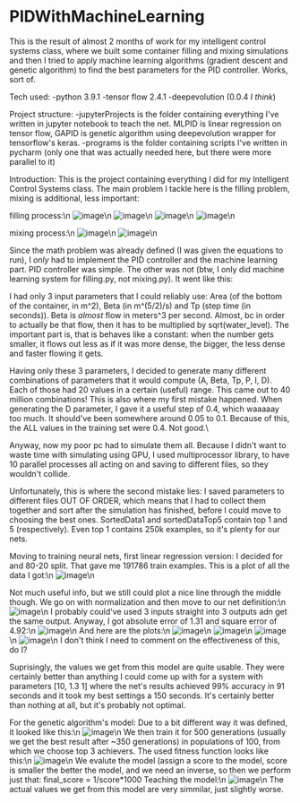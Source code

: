 # PIDWithMachineLearning
This is the result of almost 2 months of work for my intelligent control systems class, where we built some container filling and mixing simulations and then I tried to apply machine learning algorithms (gradient descent and genetic algorithm) to find the best parameters for the PID controller. Works, sort of.

Tech used:
-python 3.9.1
-tensor flow 2.4.1
-deepevolution (0.0.4 *I think*)

Project structure:
-jupyterProjects is the folder containing everything I've written in jupyter notebook to teach the net. MLPID is linear regression on tensor flow, GAPID is genetic algorithm using deepevolution wrapper for tensorflow's keras.
-programs is the folder containing scripts I've written in pycharm (only one that was actually needed here, but there were more parallel to it)

Introduction:
  This is the project containing everything I did for my Intelligent Control Systems class. The main problem I tackle here is the filling problem, mixing is additional, less important:

filling process:\n
![image](https://user-images.githubusercontent.com/49408414/120939845-45db2900-c71a-11eb-9d00-b547afffe7b6.png)\n
![image](https://user-images.githubusercontent.com/49408414/120939849-4e336400-c71a-11eb-8c8b-362b368c5df6.png)\n
![image](https://user-images.githubusercontent.com/49408414/120939882-7b801200-c71a-11eb-94a8-90d4b99e8953.png)\n
![image](https://user-images.githubusercontent.com/49408414/120940046-6e175780-c71b-11eb-845f-f87558df5b43.png)\n

mixing process:\n
![image](https://user-images.githubusercontent.com/49408414/120939820-22b07980-c71a-11eb-837d-1287a98849ad.png)\n
![image](https://user-images.githubusercontent.com/49408414/120939866-61deca80-c71a-11eb-8f0e-e6a1fb20eff5.png)\n

  Since the math problem was already defined (I was given the equations to run), I *only* had to implement the PID controller and the machine learning part. PID controller was simple. The other was not (btw, I only did machine learning system for filling.py, not mixing.py). It went like this:
  
  I had only 3 input parameters that I could reliably use: Area (of the bottom of the container, in m^2), Beta (in m^(5/2)/s) and Tp (step time (in seconds)). Beta is *almost* flow in meters^3 per second. Almost, bc in order to actually be that flow, then it has to be multiplied by sqrt(water_level). The important part is, that is behaves like a constant: when the number gets smaller, it flows out less as if it was more dense, the bigger, the less dense and faster flowing it gets.
  
  Having only these 3 parameters, I decided to generate many different combinations of parameters that it would compute (A, Beta, Tp, P, I, D). Each of those had 20 values in a certain (useful) range. This came out to 40 million combinations! This is also where my first mistake happened. When generating the D parameter, I gave it a useful step of 0.4, which waaaaay too much. It should've been somewhere around 0.05 to 0.1. Because of this, the ALL values in the training set were 0.4. Not good.\
  
  Anyway, now my poor pc had to simulate them all. Because I didn't want to waste time with simulating using GPU, I used multiprocessor library, to have 10 parallel processes all acting on and saving to different files, so they wouldn't collide.
  
  Unfortunately, this is where the second mistake lies: I saved parameters to different files OUT OF ORDER, which means that I had to collect them together and sort after the simulation has finished, before I could move to choosing the best ones. SortedData1 and sortedDataTop5 contain top 1 and 5 (respectively). Even top 1 contains 250k examples, so it's plenty for our nets.
  
Moving to training neural nets, first linear regression version:
I decided for and 80-20 split. That gave me 191786 train examples. This is a plot of all the data I got:\n
![image](https://user-images.githubusercontent.com/49408414/120940469-bfc0e180-c71d-11eb-9315-8cf818e74535.png)\n

Not much useful info, but we still could plot a nice line through the middle though. We go on with normalization and then move to our net definition:\n
![image](https://user-images.githubusercontent.com/49408414/120940914-06afd680-c720-11eb-9610-a3947939ddd8.png)\n
I probably could've used 3 inputs straight into 3 outputs adn get the same output. Anyway, I got absolute error of 1.31 and square error of 4.92:\n
![image](https://user-images.githubusercontent.com/49408414/120941140-5fcc3a00-c721-11eb-91fc-d3bd1b8ece15.png)\n
And here are the plots:\n
![image](https://user-images.githubusercontent.com/49408414/120941209-b8033c00-c721-11eb-8cff-7cf6cbcb7df5.png)\n
![image](https://user-images.githubusercontent.com/49408414/120941240-d6693780-c721-11eb-8c87-38f126863ce5.png)\n
![image](https://user-images.githubusercontent.com/49408414/120941259-e6811700-c721-11eb-983a-e58a0717c207.png)\n
![image](https://user-images.githubusercontent.com/49408414/120941288-0fa1a780-c722-11eb-8c87-f1cf17939319.png)\n
I don't think I need to comment on the effectiveness of this, do I?

Suprisingly, the values we get from this model are quite usable. They were certainly better than anything I could come up with for a system with parameters [10, 1.3 1] where the net's results achieved 99% accuracy in 91 seconds and it took my best settings a 150 seconds. It's certainly better than nothing at all, but it's probably not optimal. 

For the genetic algorithm's model:
Due to a bit different way it was defined, it looked like this:\n
![image](https://user-images.githubusercontent.com/49408414/120941514-678cde00-c723-11eb-8ee4-2c35fa703c3b.png)\n
We then train it for 500 generations (usually we get the best result after ~350 generations) in populations of 100, from which we choose top 3 achievers. The used fitness function looks like this:\n
![image](https://user-images.githubusercontent.com/49408414/120941596-bc305900-c723-11eb-9dfc-39777ca39791.png)\n
We evalute the model (assign a score to the model, score is smaller the better the model, and we need an inverse, so then we perform just that:
final_score = 1/score\*1000
Teaching the model:\n
![image](https://user-images.githubusercontent.com/49408414/120941751-c2730500-c724-11eb-82c5-dd1481ebc978.png)\n
The actual values we get from this model are very simmilar, just slightly worse.
